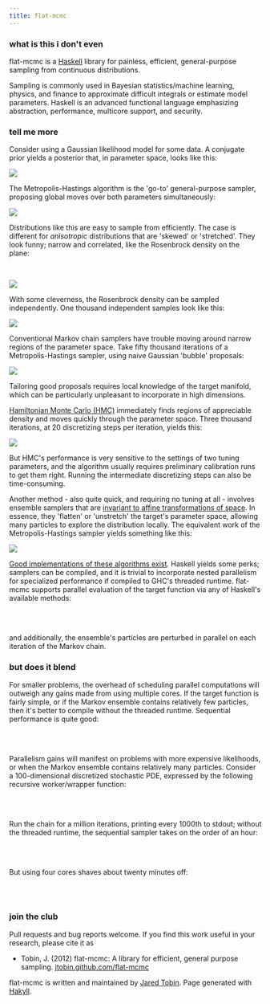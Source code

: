 ```yaml
---
title: flat-mcmc
---
```

### what is this i don't even

flat-mcmc is a [Haskell](http://www.haskell.org) library for painless, efficient, general-purpose sampling from continuous distributions.  

Sampling is commonly used in Bayesian statistics/machine learning, physics, and finance to approximate difficult integrals or estimate model parameters.  Haskell is an advanced functional language emphasizing abstraction, performance, multicore support, and security.

### tell me more

Consider using a Gaussian likelihood model for some data.  A conjugate prior yields a posterior that, in parameter space, looks like this:

![](img/1DGaussian.png)

The Metropolis-Hastings algorithm is the 'go-to' general-purpose sampler, proposing global moves over both parameters simultaneously:

![](img/1DGaussian_MH.png)

Distributions like this are easy to sample from efficiently. The case is different for *anisotropic* distributions that are 'skewed' or 'stretched'. They look funny; narrow and correlated, like the Rosenbrock density on the plane:

<br>
<script src="https://gist.github.com/3865828.js?file=gistfile1.hs"></script>

![](img/Rosenbrock.png)

With some cleverness, the Rosenbrock density can be sampled independently.  One thousand independent samples look like this:

![](img/Rosenbrock_IND.png)

Conventional Markov chain samplers have trouble moving around narrow regions of the parameter space.  Take fifty thousand iterations of a Metropolis-Hastings sampler, using naive Gaussian 'bubble' proposals: 

![](img/Rosenbrock_MH.png)

Tailoring good proposals requires local knowledge of the target manifold, which can be particularly unpleasant to incorporate in high dimensions. 

[Hamiltonian Monte Carlo (HMC)](http://github.com/jtobin/hasty-hamiltonian) immediately finds regions of appreciable density and moves quickly through the parameter space.  Three thousand iterations, at 20 discretizing steps per iteration, yields this:

![](img/Rosenbrock_HMC.png)

But HMC's performance is very sensitive to the settings of two tuning parameters, and the algorithm usually requires preliminary calibration runs to get them right.  Running the intermediate discretizing steps can also be time-consuming.  

Another method - also quite quick, and requiring no tuning at all - involves ensemble samplers that are [invariant to affine transformations of space](http://msp.org/camcos/2010/5-1/p04.xhtml).  In essence, they 'flatten' or 'unstretch' the target's parameter space, allowing many particles to explore the distribution locally.  The equivalent work of the Metropolis-Hastings sampler yields something like this:

![](img/Rosenbrock_AIE.png)

[Good implementations of these algorithms exist](http://dan.iel.fm/emcee/).  Haskell yields some perks; samplers can be compiled, and it is trivial to incorporate nested parallelism for specialized performance if compiled to GHC's threaded runtime.  flat-mcmc supports parallel evaluation of the target function via any of Haskell's available methods:

<br>
<script src="https://gist.github.com/3865601.js?file=gistfile1.hs"></script>
<br>

and additionally, the ensemble's particles are perturbed in parallel on each iteration of the Markov chain.  

### but does it blend

For smaller problems, the overhead of scheduling parallel computations will outweigh any gains made from using multiple cores.  If the target function is fairly simple, or if the Markov ensemble contains relatively few particles, then it's better to compile without the threaded runtime.  Sequential performance is quite good: 

<br>
<script src="https://gist.github.com/3865854.js?file=gistfile1.txt"></script>
<br>

Parallelism gains will manifest on problems with more expensive likelihoods, or when the Markov ensemble contains relatively many particles.  Consider a 100-dimensional discretized stochastic PDE, expressed by the following recursive worker/wrapper function:

<br>
<script src="https://gist.github.com/4028961.js?file=gistfile1.hs"></script>
<br>

Run the chain for a million iterations, printing every 1000th to stdout; without the threaded runtime, the sequential sampler takes on the order of an hour:

<br>
<script src="https://gist.github.com/4029008.js?file=gistfile1.txt"></script>
</br>

But using four cores shaves about twenty minutes off:

<br>
<script src="https://gist.github.com/4029005.js?file=gistfile1.txt"></script>
<br>


### join the club

Pull requests and bug reports welcome.  If you find this work useful in your research, please cite it as 

*   Tobin, J. (2012) flat-mcmc: A library for efficient, general purpose sampling.  [jtobin.github.com/flat-mcmc](jtobin.github.com/flat-mcmc)

flat-mcmc is written and maintained by [Jared Tobin](http://jtobin.ca).  Page generated with [Hakyll](http://jaspervdj.be/hakyll/).

